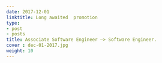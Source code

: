```yaml
---
date: 2017-12-01
linktitle: Long awaited  promotion
type:
- post
- posts
title: Associate Software Engineer –> Software Engineer.
cover : dec-01-2017.jpg
weight: 10
---
```



